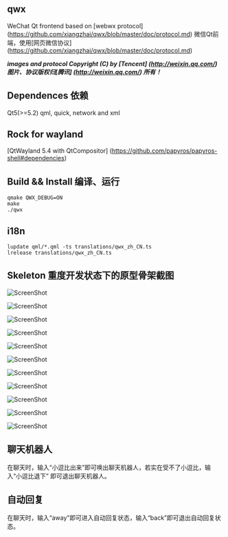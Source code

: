 qwx
----

WeChat Qt frontend based on [webwx protocol] (https://github.com/xiangzhai/qwx/blob/master/doc/protocol.md) 
微信Qt前端，使用[网页微信协议] (https://github.com/xiangzhai/qwx/blob/master/doc/protocol.md)

***images and protocol Copyright (C) by [Tencent] (http://weixin.qq.com/)*** 
***图片、协议版权归[腾讯] (http://weixin.qq.com/) 所有！***


## Dependences 依赖

Qt5(>=5.2) qml, quick, network and xml 

## Rock for wayland 

[QtWayland 5.4 with QtCompositor] (https://github.com/papyros/papyros-shell#dependencies)


## Build && Install 编译、运行

```
qmake QWX_DEBUG=ON
make
./qwx
```


## i18n

```
lupdate qml/*.qml -ts translations/qwx_zh_CN.ts
lrelease translations/qwx_zh_CN.ts
```


## Skeleton 重度开发状态下的原型骨架截图

![ScreenShot](https://raw.github.com/xiangzhai/qwx/master/doc/splash.png)

![ScreenShot](https://raw.github.com/xiangzhai/qwx/master/doc/login.png)

![ScreenShot](https://raw.github.com/xiangzhai/qwx/master/doc/qwx-snapshot1.png)

![ScreenShot](https://raw.github.com/xiangzhai/qwx/master/doc/qwx-snapshot2.png)

![ScreenShot](https://raw.github.com/xiangzhai/qwx/master/doc/qwx-snapshot3.png)

![ScreenShot](https://raw.github.com/xiangzhai/qwx/master/doc/wayland-screenshot.png)

![ScreenShot](https://raw.github.com/xiangzhai/qwx/master/doc/chat.png)

![ScreenShot](https://raw.github.com/xiangzhai/qwx/master/doc/init-contact.png)

![ScreenShot](https://raw.github.com/xiangzhai/qwx/master/doc/modcontact.png)

![ScreenShot](https://raw.github.com/xiangzhai/qwx/master/doc/qrcode-card.png)

![ScreenShot](https://raw.github.com/xiangzhai/qwx/master/doc/notify-send.png)


## 聊天机器人

在聊天时，输入“小逗比出来”即可唤出聊天机器人，若实在受不了小逗比，输入“小逗比退下”
即可退出聊天机器人。


## 自动回复

在聊天时，输入“away”即可进入自动回复状态，输入“back”即可退出自动回复状态。
